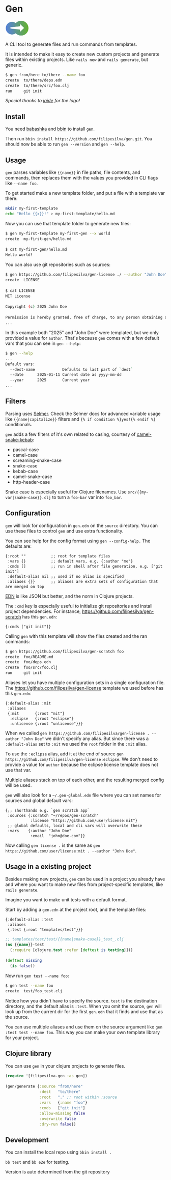 # Gen

<img src="logo.svg" alt="Gen logo" style="height: 50px;">

A CLI tool to generate files and run commands from templates.

It is intended to make it easy to create new custom projects and generate files within existing projects.
Like `rails new` and `rails generate`, but generic.

``` sh
$ gen from/here to/there --name foo
create  to/there/deps.edn
create  to/there/src/foo.clj
run     git init
```

_Special thanks to [jaide](https://github.com/jaidetree/) for the logo!_

## Install

You need [babashka](https://github.com/babashka/babashka?tab=readme-ov-file#installation) and [bbin](https://github.com/babashka/bbin?tab=readme-ov-file#installation) to install `gen`.

Then run `bbin install https://github.com/filipesilva/gen.git`.
You should now be able to run `gen --version` and `gen --help`.


## Usage

`gen` parses variables like `{{name}}` in file paths, file contents, and commands, then replaces them with the values you provided in CLI flags like `--name foo`.

To get started make a new template folder, and put a file with a template var there:

``` sh
mkdir my-first-template
echo "Hello {{x}}!" > my-first-template/hello.md
```

Now you can use that template folder to generate new files:

``` sh
$ gen my-first-template my-first-gen --x world
create  my-first-gen/hello.md

$ cat my-first-gen/hello.md
Hello world!
```

You can also use git repositories such as sources:

``` sh
$ gen https://github.com/filipesilva/gen-license ./ --author "John Doe"
create  LICENSE

$ cat LICENSE
MIT License

Copyright (c) 2025 John Doe

Permission is hereby granted, free of charge, to any person obtaining a copy
...
```

In this example both "2025" and "John Doe" were templated, but we only provided a value for `author`.
That's because `gen` comes with a few default vars that you can see in `gen --help`:

``` sh
$ gen --help
...
Default vars:
  --dest-name            Defaults to last part of `dest`
  --date      2025-01-11 Current date as yyyy-mm-dd
  --year      2025       Current year
...
```

## Filters

Parsing uses [Selmer](https://github.com/yogthos/Selmer).
Check the Selmer docs for advanced variable usage like `{{name|capitalize}}` filters and `{% if condition %}yes!{% endif %}` conditionals.

`gen` adds a few filters of it's own related to casing, courtesy of [camel-snake-kebab](https://clj-commons.org/camel-snake-kebab/):
- pascal-case
- camel-case
- screaming-snake-case
- snake-case
- kebab-case
- camel-snake-case
- http-header-case

Snake case is especially useful for Clojure filenames.
Use `src/{{my-var|snake-case}}.clj` to turn a `foo-bar` var into `foo_bar`.


## Configuration

`gen` will look for configuration in `gen.edn` on the `source` directory.
You can use these files to control `gen` and use extra functionality.

You can see help for the config format using `gen --config-help.`
The defaults are:

``` edn
{:root ""           ;; root for template files
 :vars {}           ;; default vars, e.g. {:author "me"}
 :cmds []           ;; run in shell after file generation, e.g. ["git init"]
 :default-alias nil ;; used if no alias is specified
 :aliases {}}       ;; aliases are extra sets of configuration that are merged on top
```

[EDN](https://learnxinyminutes.com/edn/) is like JSON but better, and the norm in Clojure projects.

The `:cmd` key is especially useful to initialize git repositories and install project dependencies.
For instance, https://github.com/filipesilva/gen-scratch has this `gen.edn`:

``` edn
{:cmds ["git init"]}
```

Calling `gen` with this template will show the files created and the ran commands:

``` sh
$ gen https://github.com/filipesilva/gen-scratch foo
create  foo/README.md
create  foo/deps.edn
create  foo/src/foo.clj
run     git init
```

Aliases let you have multiple configuration sets in a single configuration file.
The https://github.com/filipesilva/gen-license template we used before has this `gen.edn`:

``` edn
{:default-alias :mit
 :aliases
 {:mit       {:root "mit"}
  :eclipse   {:root "eclipse"}
  :unlicense {:root "unlicense"}}}
```

When we called `gen https://github.com/filipesilva/gen-license . --author "John Doe"` we didn't specify any alias.
But since there was a `:default-alias` set to `:mit` we used the `root` folder in the `:mit` alias.

To use the `:eclipse` alias, add it at the end of source `gen https://github.com/filipesilva/gen-license:eclipse`.
We don't need to provide a value for `author` because the eclipse license template does not use that var.

Multiple aliases stack on top of each other, and the resulting merged config will be used.

`gen` will also look for a `~/.gen-global.edn` file where you can set names for sources and global default vars:

``` edn
{;; shorthands e.g. `gen scratch app`
 :sources {:scratch "~/repos/gen-scratch"
           :license "https://github.com/user/license:mit"}
 ;; global defaults, local and cli vars will overwrite these
 :vars    {:author "John Doe"
           :email  "john@doe.com"}}

```

Now calling `gen license .` is the same as `gen https://github.com/user/license:mit . --author "John Doe"`.


## Usage in a existing project

Besides making new projects, `gen` can be used in a project you already have and where you want to make new files from project-specific templates, like `rails generate`.

Imagine you want to make unit tests with a default format.

Start by adding a `gen.edn` at the project root, and the template files:

``` edn
{:default-alias :test
 :aliases
 {:test {:root "templates/test"}}}
```

``` clojure
;; templates/test/test/{{name|snake-case}}_test_.clj
(ns {{name}}-test
  (:require [clojure.test :refer [deftest is testing]]))

(deftest missing
  (is false))
```

Now run `gen test --name foo`:

``` sh
$ gen test --name foo
create  test/foo_test.clj
```

Notice how you didn't have to specify the source.
`test` is the destination directory, and the default alias is `:test`.
When you omit the source, `gen` will look up from the current dir for the first `gen.edn` that it finds and use that as the source.

You can use multiple aliases and use them on the source argument like `gen :test test --name foo`.
This way you can make your own template library for your project.


## Clojure library

You can use `gen` in your clojure projects to generate files.

``` clojure
(require '[filipesilva.gen :as gen])

(gen/generate {:source "from/here"
               :dest   "to/there"
               :root   "." ;; root within :source
               :vars   {:name "foo"}
               :cmds   ["git init"]
               :allow-missing false
               :overwrite false
               :dry-run false})
```



## Development

You can install the local repo using `bbin install .`

`bb test` and `bb e2e` for testing.

Version is auto determined from the git repository
